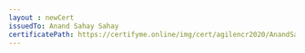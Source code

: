 ```yaml
--- 
layout : newCert 
issuedTo: Anand Sahay Sahay 
certificatePath: https://certifyme.online/img/cert/agilencr2020/AnandSahaySahay_4ba29.png
--- 
```


